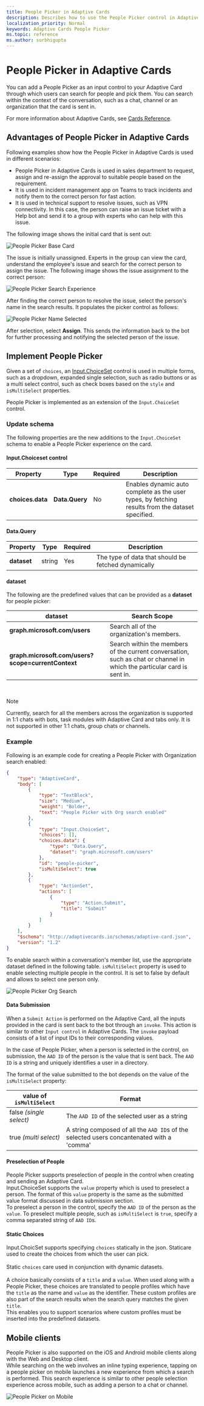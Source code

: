 ```yaml
---
title: People Picker in Adaptive Cards
description: Describes how to use the People Picker control in Adaptive Cards
localization_priority: Normal
keywords: Adaptive Cards People Picker
ms.topic: reference
ms.author: surbhigupta
---
```


# People Picker in Adaptive Cards

You can add a People Picker as an input control to your Adaptive Card through which users can search for people and pick them. You can search within the context of the conversation, such as a chat, channel or an organization that the card is sent in. 

For more information about Adaptive Cards, see [Cards Reference](cards-reference.md).

## Advantages of People Picker in Adaptive Cards

Following examples show how the People Picker in Adaptive Cards is used in different scenarios:

* People Picker in Adaptive Cards is used in sales department to request, assign and re-assign the approval to suitable people based on the requirement.
* It is used in incident management app on Teams to track incidents and notify them to the correct person for fast action. 
* It is used in technical support to resolve issues, such as VPN connectivity. In this case, the person can raise an issue ticket with a Help bot and send it to a group with experts who can help with this issue.

The following image shows the initial card that is sent out: 
 
![People Picker Base Card](../../assets/images/cards/peoplepicker-base-card.png)  

The issue is initially unassigned. Experts in the group can view the card, understand the employee's issue and search for the correct person to assign the issue. The following image shows the issue assignment to the correct person:

![People Picker Search Experience](../../assets/images/cards/peoplepicker-card-search.png)  

After finding the correct person to resolve the issue, select the person's name in the search results. It populates the picker control as follows:

![People Picker Name Selected](../../assets/images/cards/peoplepicker-name-selected.png) 

After selection, select **Assign**. This sends the information back to the bot for further processing and notifying the selected person of the issue.  

## Implement People Picker

Given a set of `choices`, an [Input.ChoiceSet](https://adaptivecards.io/explorer/Input.ChoiceSet.html) control is used in multiple forms, such as a dropdown, expanded single selection, such as radio buttons or as a multi select control, such as check boxes based on the `style` and `isMultiSelect` properties.  

People Picker is implemented as an extension of the `Input.ChoiceSet` control.  

### Update schema

The following properties are the new additions to the `Input.ChoiceSet` schema to enable a People Picker experience on the card.  

#### Input.Choiceset control

|Property |Type |Required |Description |
|----|----|----|----|
|**choices.data** |**Data.Query** |No |Enables dynamic auto complete as the user types, by fetching results from the dataset specified. |

#### Data.Query

|Property |Type |Required |Description |
|--|--|--|--|
|**dataset** |string |Yes |The type of data that should be fetched dynamically|   

#### dataset
The following are the predefined values that can be provided as a **dataset** for people picker:   

|dataset|Search Scope
|--|--|
|**graph.microsoft.com/users** |Search all of the organization's members.|
|**graph.microsoft.com/users?scope=currentContext** |Search within the members of the current conversation, such as chat or channel in which the particular card is sent in.|  

<br> 

> [!NOTE]
> Currently, search for all the members across the organization is supported in 1:1 chats with bots, task modules with Adaptive Card and tabs only. It is not supported in other 1:1 chats, group chats or channels.  

### Example
Following is an example code for creating a People Picker with Organization search enabled:

```json 
{
    "type": "AdaptiveCard",
    "body": [
        {
            "type": "TextBlock",
            "size": "Medium",
            "weight": "Bolder",
            "text": "People Picker with Org search enabled"
        },
        {
            "type": "Input.ChoiceSet",
            "choices": [],
            "choices.data": {
                "type": "Data.Query",
                "dataset": "graph.microsoft.com/users"
            },
            "id": "people-picker",
            "isMultiSelect": true
        },
        {
            "type": "ActionSet",
            "actions": [
                {
                    "type": "Action.Submit",
                    "title": "Submit"
                }
            ]
        }
    ],
    "$schema": "http://adaptivecards.io/schemas/adaptive-card.json",
    "version": "1.2"
}
```  

To enable search within a conversation's member list, use the appropriate dataset defined in the following table. `isMultiSelect` property is used to enable selecting multiple people in the control. It is set to false by default and allows to select one person only.

![People Picker Org Search](../../assets/images/cards/peoplepicker-org-search.png)

#### Data Submission
When a `Submit Action` is performed on the Adaptive Card, all the inputs provided in the card is sent back to the bot through an `invoke`. This action is similar to other `Input control` in Adaptive Cards. The `invoke` payload consists of a list of input IDs to their corresponding values.  

In the case of People Picker, when a person is selected in the control, on submission, the `AAD ID` of the person is the value that is sent back. The `AAD ID` is a string and uniquely identifies a user in a directory.

The format of the value submitted to the bot depends on the value of the `isMultiSelect` property:

|value of `isMultiSelect`|Format|
|--|--|
|false _(single select)_|The `AAD ID` of the selected user as a string|
|true _(multi select)_|A string composed of all the `AAD ID`s of the selected users concantenated with a 'comma'|  

#### Preselection of People
People Picker supports preselection of people in the control when creating and sending an Adaptive Card.  
Input.ChoiceSet supports the `value` property which is used to preselect a person. The format of this `value` property is the same as the submitted value format discussed in data submission section.  
To preselect a person in the control, specify the `AAD ID` of the person as the `value`. To preselect multiple people, such as `isMultiSelect` is `true`, specify a comma separated string of `AAD ID`s.

#### Static Choices
Input.ChoicSet supports specifying `choices` statically in the json. Staticare used to create the choices from which the user can pick.
<br><br>
Static `choices` care used in conjunction with dynamic datasets. 
<br><br>
A choice basically consists of a `title` and a `value`. When used along with a People Picker, these choices are translated to people profiles which have the `title` as the name and `value` as the identifier. These custom profiles are also part of the search results when the search query matches the given `title`.   
This enables you to support scenarios where custom profiles must be inserted into the predefined datasets.

## Mobile clients

People Picker is also supported on the iOS and Android mobile clients along with the Web and Desktop client.   
While searching on the web involves an inline typing experience, tapping on a people picker on mobile launches a new experience from which a search is performed. This search experience is similar to other people selection experience across mobile, such as adding a person to a chat or channel.

![People Picker on Mobile](../../assets/images/cards/people-picker-mobile-experience.gif)
